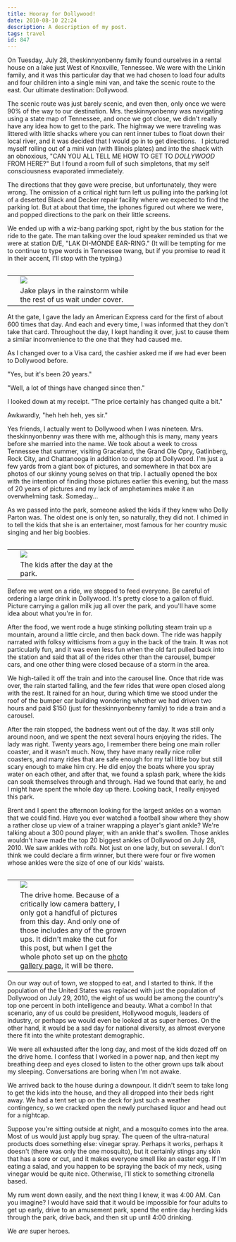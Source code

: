```yaml
---
title: Hooray for Dollywood! 
date: 2010-08-10 22:24
description: A description of my post.
tags: travel
id: 847
---
```

On Tuesday, July 28, theskinnyonbenny family found ourselves in a rental house on a lake just West of Knoxville, Tennessee.  We were with the Linkin family, and it was this particular day that we had chosen to load four adults and four children into a single mini van, and take the scenic route to the east.  Our ultimate destination:  Dollywood.

The scenic route was just barely scenic, and even then, only once we were 90% of the way to our destination.  Mrs. theskinnyonbenny was navigating using a state map of Tennessee, and once we got close, we didn't really have any idea how to get to the park.  The highway we were traveling was littered with little shacks where you can rent inner tubes to float down their local river, and it was decided that I would go in to get directions.
<span class="spanEndPreview">&nbsp;</span>
I pictured myself rolling out of a mini van (with Illinois plates) and into the shack with an obnoxious, "CAN YOU ALL TELL ME HOW TO GET TO <I>DOLLYWOOD</I> FROM HERE?"  But I found a room full of such simpletons, that my self consciousness evaporated immediately.

The directions that they gave were precise, but unfortunately, they were wrong.  The omission of a critical right turn left us pulling into the parking lot of a deserted Black and Decker repair facility where we expected to find the parking lot.  But at about that time, the iphones figured out where we were, and popped directions to the park on their little screens.

We ended up with a wiz-bang parking spot, right by the bus station for the ride to the gate.  The man talking over the loud speaker reminded us that we were at station D/E, "LAK DI-MONDE EAR-RING."  (It will be tempting for me to continue to type words in Tennessee twang, but if you promise to read it in their accent, I'll stop with the typing.)

<table cellpadding="2" align="right"><tr><td width="5" rowspan="2"><spacer type="block" width="5" height="1"></td><td width="250" ><img src="/img/dollywoodrain.jpg"></td></tr><tr><td class="caption" width="250">Jake plays in the rainstorm while the rest of us wait under cover.</td></tr></table>

At the gate, I gave the lady an American Express card for the first of about 600 times that day.  And each and every time, I was informed that they don't take that card.  Throughout the day, I kept handing it over, just to cause them a similar inconvenience to the one that they had caused me.

As I changed over to a Visa card, the cashier asked me if we had ever been to Dollywood before.  

"Yes, but it's been 20 years."

"Well, a lot of things have changed since then."

I looked down at my receipt.  "The price certainly has changed quite a bit."

Awkwardly, "heh heh heh, yes sir."

Yes friends, I actually went to Dollywood when I was nineteen.  Mrs. theskinnyonbenny was there with me, although this is many, many years before she married into the name.  We took about a week to cross Tennessee that summer, visiting Graceland, the Grand Ole Opry, Gatlinberg, Rock City, and Chattanooga in addition to our stop at Dollywood.  I'm just a few yards from a giant box of pictures, and somewhere in that box are photos of our skinny young selves on that trip.  I actually opened the box with the intention of finding those pictures earlier this evening, but the mass of 20 years of pictures and my lack of amphetamines make it an overwhelming task.  Someday...

As we passed into the park, someone asked the kids if they knew who Dolly Parton was.  The oldest one is only ten, so naturally, they did not.  I chimed in to tell the kids that she is an entertainer, most famous for her country music singing and her big boobies.

<table cellpadding="2" align="right"><tr><td width="5" rowspan="2"><spacer type="block" width="5" height="1"></td><td width="250" ><img src="/img/dollywoodkids2.jpg"></td></tr><tr><td class="caption" width="250">The kids after the day at the park.</td></tr></table>

Before we went on a ride, we stopped to feed everyone.  Be careful of ordering a large drink in Dollywood.  It's pretty close to a gallon of fluid.  Picture carrying a gallon milk jug all over the park, and you'll have some idea about what you're in for.

After the food, we went rode a huge stinking polluting steam train up a mountain, around a little circle, and then back down.  The ride was happily narrated with folksy witticisms from a guy in the back of the train.  It was not particularly fun, and it was even less fun when the old fart pulled back into the station and said that all of the rides other than the carousel, bumper cars, and one other thing were closed because of a storm in the area.

We high-tailed it off the train and into the carousel line.  Once that ride was over, the rain started falling, and the few rides that were open closed along with the rest.  It rained for an hour, during which time we stood under the roof of the bumper car building wondering whether we had driven two hours and paid $150 (just for theskinnyonbenny family) to ride a train and a carousel.

After the rain stopped, the badness went out of the day.  It was still only around noon, and we spent the next several hours enjoying the rides.  The lady was right.  Twenty years ago, I remember there being one main roller coaster, and it wasn't much.  Now, they have many really nice roller coasters, and many rides that are safe enough for my tall little boy but still scary enough to make him cry.  He did enjoy the boats where you spray water on each other, and after that, we found a splash park, where the kids can soak themselves through and through.  Had we found that early, he and I might have spent the whole day up there.  Looking back, I really enjoyed this park.

Brent and I spent the afternoon looking for the largest ankles on a woman that we could find.  Have you ever watched a football show where they show a rather close up view of a trainer wrapping a player's giant ankle?  We're talking about a 300 pound player, with an ankle that's swollen.  Those ankles wouldn't have made the top 20 biggest ankles of Dollywood on July 28, 2010.  We saw ankles with <i>rolls</i>.  Not just on one lady, but on several.  I don't think we could declare a firm winner, but there were four or five women whose ankles were the size of one of our kids' waists.

<table cellpadding="2" align="right"><tr><td width="5" rowspan="2"><spacer type="block" width="5" height="1"></td><td width="250" ><img src="/img/dollywoodkids3.jpg"></td></tr><tr><td class="caption" width="250">The drive home.  Because of a critically low camera battery, I only got a handful of pictures from this day.  And only one of those includes any of the grown ups.  It didn't make the cut for this post, but when I get the whole photo set up on the <a href="/pgHome.php" target="_blank">photo gallery page</a>, it will be there.</td></tr></table>
  
On our way out of town, we stopped to eat, and I started to think.  If the population of the United States was replaced with just the population of Dollywood on July 29, 2010, the eight of us would be among the country's top one percent in both intelligence and beauty.  What a combo!  In that scenario, any of us could be president, Hollywood moguls, leaders of industry, or perhaps we would even be looked at as super heroes.  On the other hand, it would be a sad day for national diversity, as almost everyone there fit into the white protestant demographic.

We were all exhausted after the long day, and most of the kids dozed off on the drive home.  I confess that I worked in a power nap, and then kept my breathing deep and eyes closed to listen to the other grown ups talk about my sleeping.  Conversations are boring when I'm not awake.

We arrived back to the house during a downpour.  It didn't seem to take long to get the kids into the house, and they all dropped into their beds right away.  We had a tent set up on the deck for just such a weather contingency, so we cracked open the newly purchased liquor and head out for a nightcap.

Suppose you're sitting outside at night, and a mosquito comes into the area.  Most of us would just apply bug spray.  The queen of the ultra-natural products does something else:  vinegar spray.  Perhaps it works, perhaps it doesn't (there was only the one mosquito), but it certainly stings any skin that has a sore or cut, and it makes everyone smell like an easter egg.  If I'm eating a salad, and you happen to be spraying the back of my neck, using vinegar would be quite nice.  Otherwise, I'll stick to something citronella based.

My rum went down easily, and the next thing I knew, it was 4:00 AM.  Can you imagine?  I would have said that it would be impossible for four adults to get up early, drive to an amusement park, spend the entire day herding kids through the park, drive back, and then sit up until 4:00 drinking.

We <i>are</i> super heroes.  